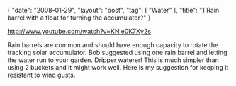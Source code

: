 {
   "date": "2008-01-29",
   "layout": "post",
   "tag": [
      "Water"
   ],
   "title": "1 Rain barrel with a float for turning the accumulator?"
}

http://www.youtube.com/watch?v=KNie0K7Xy2s 

Rain barrels are common and should have enough capacity to rotate the tracking solar accumulator. Bob suggested using one rain barrel and letting the water run to your garden. Dripper waterer! 
This is much simpler than using 2 buckets and it might work well.
Here is my suggestion for keeping it resistant to wind gusts.